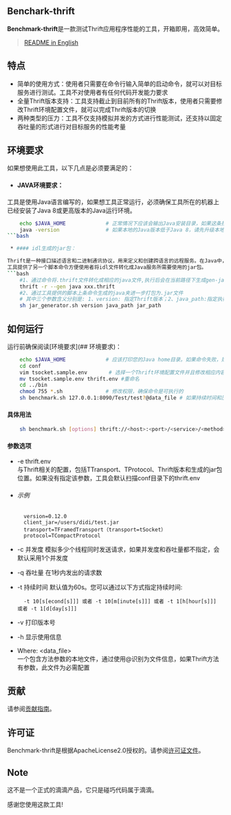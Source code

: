 ## Benchark-thrift
**Benchmark-thrift**是一款测试Thrift应用程序性能的工具，开箱即用，高效简单。
> [README in English](README.md)

## 特点

 * 简单的使用方式：使用者只需要在命令行输入简单的启动命令，就可以对目标服务进行测试。工具不对使用者有任何代码开发能力要求 
 * 全量Thrift版本支持：工具支持截止到目前所有的Thrift版本，使用者只需要修改Thrift环境配置文件，就可以完成Thrift版本的切换  
 * 两种类型的压力：工具不仅支持模拟并发的方式进行性能测试，还支持以固定吞吐量的形式进行对目标服务的性能考量  

## 环境要求

如果想使用此工具，以下几点是必须要满足的：

 * #### JAVA环境要求：

工具是使用Java语言编写的，如果想工具正常运行，必须确保工具所在的机器上已经安装了Java 8或更高版本的Java运行环境。
```bash
    echo $JAVA_HOME             # 正常情况下应该会输出Java安装目录，如果这条指令失败了，使用者应该检查机器上是否安装了Java运行环境
    java -version               # 如果本地的Java版本低于Java 8，请先升级本地Java版本或者下载更高版本 https://www.oracle.com/technetwork/java/javase/downloads/index.html
```bash  

 * #### idl生成的jar包：

Thrift是一种接口描述语言和二进制通讯协议，用来定义和创建跨语言的远程服务。在Java中，一般需要提供通过接口描述语言生成的jar包来进行服务调用。
工具提供了另一个脚本命令方便使用者将idl文件转化成Java服务所需要使用的jar包。
```bash
    #1、通过命令将.thrift文件转化成相应的java文件,执行后会在当前路径下生成gen-java文件夹
    thrift -r --gen java xxx.thrift 
    #2、通过工具提供的脚本上条命令生成的java夹进一步打包为.jar文件
    # 其中三个参数含义分别是: 1、version: 指定Thrift版本；2、java_path:指定执行完上条命令所生成的java文件夹路径；3、jar_path:指定最终的jar包的位置和名称
    sh jar_generator.sh version java_path jar_path 
```        

## 如何运行

运行前确保阅读[环境要求](## 环境要求)：

```bash
    echo $JAVA_HOME             # 应该打印您的Java home目录。如果命令失败，则需要安装Java环境。Java下载 https://www.oracle.com/technetwork/java/javase/downloads/index.html
    cd conf
    vim tsocket.sample.env       # 选择一个Thrift环境配置文件并且修改相应内容
    mv tsocket.sample.env thrift.env #重命名
    cd ../bin
    chmod 755 *.sh              # 修改权限，确保命令是可执行的
    sh benchmark.sh 127.0.0.1:8090/Test/test?@data_file # 如果持续时间和压力类型没有指定，会默认按照1个并发的强度进行1分钟测试。如果环境配置文件没有指定，默认采取conf下的thrift.env作为默认配置。如果在此路径下没有thrift.env 工具会有异常提示
```

#### 具体用法
```bash
    sh benchmark.sh [options] thrift://<host>:<port>/<service>/<method>[?@<data_file>]
```

#### 参数选项

 * -e thrift.env  
 与Thrift相关的配置，包括TTransport、TProtocol、Thrift版本和生成的jar包位置。如果没有指定该参数，工具会默认扫描conf目录下的thrift.env
* ###### 示例  
        version=0.12.0  
        client_jar=/users/didi/test.jar  
        transport=TFramedTransport（transport=tSocket）  
        protocol=TCompactProtocol
        
* -c 并发度 模拟多少个线程同时发送请求，如果并发度和吞吐量都不指定，会默认采用1个并发度

* -q 吞吐量 在1秒内发出的请求数

* -t 持续时间 默认值为60s。您可以通过以下方式指定持续时间:

        -t 10[s[econd[s]]] 或者 -t 10[m[inute[s]]] 或者 -t 1[h[hour[s]]] 或者 -t 1[d[day[s]]]
        
* -v 打印版本号

* -h 显示使用信息

* Where: <data_file>   
一个包含方法参数的本地文件，通过使用@识别为文件信息，如果Thrift方法有参数，此文件为必需配置


## 贡献

请参阅[贡献指南](CONTRIBUTING.md)。

## 许可证

Benchmark-thrift是根据ApacheLicense2.0授权的。请参阅[许可证文件](LICENSE)。

## Note
这不是一个正式的滴滴产品，它只是碰巧代码属于滴滴。

感谢您使用这款工具!
